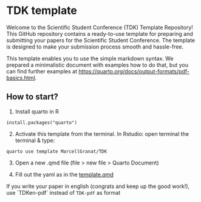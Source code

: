 # TDK template

Welcome to the Scientific Student Conference (TDK) Template Repository! This GitHub repository contains a ready-to-use template for preparing and submitting your papers for the Scientific Student Conference. The template is designed to make your submission process smooth and hassle-free.

This template enables you to use the simple markdown syntax. We prepared a minimalistic document with examples how to do that, but you can find further examples at <https://quarto.org/docs/output-formats/pdf-basics.html>.

## How to start?

1.  Install quarto in R

```{r}
install.packages("quarto")
```

2.  Activate this template from the terminal. In Rstudio: open terminal the terminal & type:

```
quarto use template MarcellGranat/TDK
```

3.  Open a new .qmd file (file \> new file \> Quarto Document)

4.  Fill out the yaml as in the [template.qmd](https://github.com/MarcellGranat/TDK/template.qmd)

If you write your paper in english (congrats and keep up the good work!), use \`TDKen-pdf\` instead of `TDK-pdf` as format
